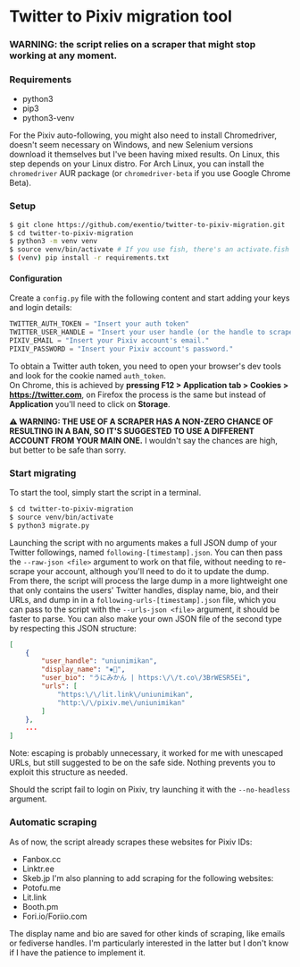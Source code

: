 # Twitter to Pixiv migration tool

### WARNING: the script relies on a scraper that might stop working at any moment.

### Requirements
* python3
* pip3
* python3-venv

For the Pixiv auto-following, you might also need to install Chromedriver,
doesn't seem necessary on Windows, and new Selenium versions download it
themselves but I've been having mixed results. On Linux, this step depends on
your Linux distro. For Arch Linux, you can install the `chromedriver` AUR
package (or `chromedriver-beta` if you use Google Chrome Beta).  

### Setup
```bash
$ git clone https://github.com/exentio/twitter-to-pixiv-migration.git
$ cd twitter-to-pixiv-migration
$ python3 -m venv venv
$ source venv/bin/activate # If you use fish, there's an activate.fish file too
$ (venv) pip install -r requirements.txt
```

#### Configuration
Create a `config.py` file with the following content and start adding your
keys and login details:

```python
TWITTER_AUTH_TOKEN = "Insert your auth token"
TWITTER_USER_HANDLE = "Insert your user handle (or the handle to scrape) without the @."
PIXIV_EMAIL = "Insert your Pixiv account's email."
PIXIV_PASSWORD = "Insert your Pixiv account's password."

```

To obtain a Twitter auth token, you need to open your browser's dev tools and
look for the cookie named `auth_token`.  
On Chrome, this is achieved by **pressing F12 > Application tab > Cookies >
https://twitter.com**, on Firefox the process is the same but instead of
**Application** you'll need to click on **Storage**.  

**⚠️ WARNING: THE USE OF A SCRAPER HAS A NON-ZERO CHANCE OF RESULTING IN A BAN,
SO IT'S SUGGESTED TO USE A DIFFERENT ACCOUNT FROM YOUR MAIN ONE.**
I wouldn't say the chances are high, but better to be safe than sorry.

### Start migrating
To start the tool, simply start the script in a terminal.

```bash
$ cd twitter-to-pixiv-migration
$ source venv/bin/activate
$ python3 migrate.py
```

Launching the script with no arguments makes a full JSON dump of your Twitter
followings, named `following-[timestamp].json`. You can then pass the `--raw-json <file>`
argument to work on that file, without needing to re-scrape your account,
although you'll need to do it to update the dump.  
From there, the script will process the large dump in a more lightweight one
that only contains the users' Twitter handles, display name, bio, and their
URLs, and dump in in a `following-urls-[timestamp].json` file, which you can
pass to the script with the `--urls-json <file>` argument, it should be faster
to parse. You can also make your own JSON file of the second type by respecting
this JSON structure:  
```json
[
    {
        "user_handle": "uniunimikan",
        "display_name": "✹🍊",
        "user_bio": "うにみかん | https:\/\/t.co\/3BrWESR5Ei",
        "urls": [
            "https:\/\/lit.link\/uniunimikan",
            "http:\/\/pixiv.me\/uniunimikan"
        ]
    },
    ...
]
```
Note: escaping is probably unnecessary, it worked for me with unescaped URLs,
but still suggested to be on the safe side. Nothing prevents you to exploit
this structure as needed.  

Should the script fail to login on Pixiv, try launching it with the
`--no-headless` argument.

### Automatic scraping
As of now, the script already scrapes these websites for Pixiv IDs:  
+ Fanbox.cc
+ Linktr.ee
+ Skeb.jp
I'm also planning to add scraping for the following websites:  
+ Potofu.me
+ Lit.link
+ Booth.pm
+ Fori.io/Foriio.com

The display name and bio are saved for other kinds of scraping, like emails or
fediverse handles. I'm particularly interested in the latter but I don't know
if I have the patience to implement it.